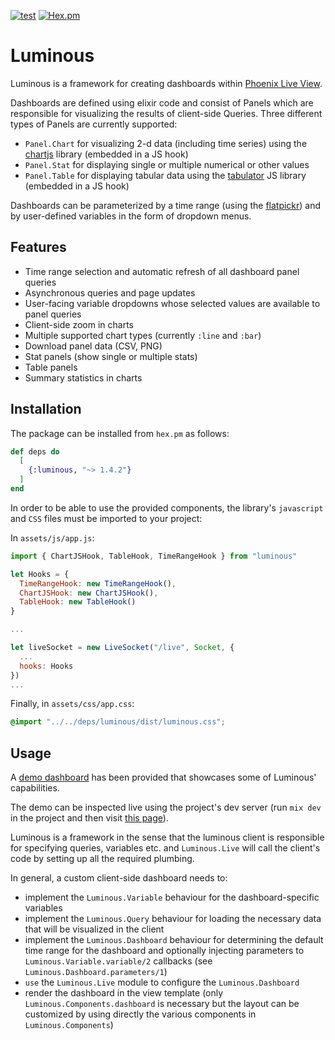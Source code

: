 [![test](https://github.com/elinverd/luminous/actions/workflows/test.yml/badge.svg?branch=main)](https://github.com/elinverd/luminous/actions/workflows/test.yml)
[![Hex.pm](https://img.shields.io/hexpm/v/luminous)](https://hex.pm/packages/luminous)

# Luminous

Luminous is a framework for creating dashboards within [Phoenix Live
View](https://www.phoenixframework.org/).

Dashboards are defined using elixir code and consist of Panels which
are responsible for visualizing the results of client-side
Queries. Three different types of Panels are currently supported:

- `Panel.Chart` for visualizing 2-d data (including time series) using
  the [chartjs](https://www.chartjs.org/) library (embedded in a JS hook)
- `Panel.Stat` for displaying single or multiple numerical or other values
- `Panel.Table` for displaying tabular data using the
  [tabulator](https://tabulator.info/) JS library (embedded in a JS
  hook)

Dashboards can be parameterized by a time range (using the
[flatpickr](https://flatpickr.js.org/)) and by user-defined variables
in the form of dropdown menus.

## Features

- Time range selection and automatic refresh of all dashboard panel queries
- Asynchronous queries and page updates
- User-facing variable dropdowns whose selected values are available to panel queries
- Client-side zoom in charts
- Multiple supported chart types (currently `:line` and `:bar`)
- Download panel data (CSV, PNG)
- Stat panels (show single or multiple stats)
- Table panels
- Summary statistics in charts

## Installation

The package can be installed from `hex.pm` as follows:

```elixir
def deps do
  [
    {:luminous, "~> 1.4.2"}
  ]
end
```

In order to be able to use the provided components, the library's
`javascript` and `CSS` files must be imported to your project:

In `assets/js/app.js`:

```javascript
import { ChartJSHook, TableHook, TimeRangeHook } from "luminous"

let Hooks = {
  TimeRangeHook: new TimeRangeHook(),
  ChartJSHook: new ChartJSHook(),
  TableHook: new TableHook()
}

...

let liveSocket = new LiveSocket("/live", Socket, {
  ...
  hooks: Hooks
})
...
```

Finally, in `assets/css/app.css`:
```CSS
@import "../../deps/luminous/dist/luminous.css";
```

## Usage

A [demo dashboard](dev/demo_dashboard_live.ex) has been provided that
showcases some of Luminous' capabilities.

The demo can be inspected live using the project's dev server (run
`mix dev` in the project and then visit [this
page](http://localhost:5000/demo)).

Luminous is a framework in the sense that the luminous client is
responsible for specifying queries, variables etc. and `Luminous.Live`
will call the client's code by setting up all the required plumbing.

In general, a custom client-side dashboard needs to:

- implement the `Luminous.Variable` behaviour for the
  dashboard-specific variables
- implement the `Luminous.Query` behaviour for loading the necessary
  data that will be visualized in the client
- implement the `Luminous.Dashboard` behaviour for determining
  the default time range for the dashboard and optionally injecting
  parameters to `Luminous.Variable.variable/2` callbacks
  (see `Luminous.Dashboard.parameters/1`)
- `use` the `Luminous.Live` module to configure the `Luminous.Dashboard`
- render the dashboard in the view template (only
  `Luminous.Components.dashboard` is necessary but the layout can be
  customized by using directly the various components in
  `Luminous.Components`)
